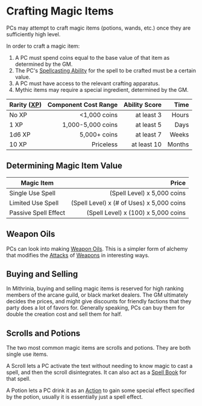 # Crafting Magic Items

PCs may attempt to craft magic items (potions, wands, etc.) once they are sufficiently high level.

In order to craft a magic item:

1. A PC must spend coins equal to the base value of that item as determined by the GM.
2. The PC's [Spellcasting Ability](../Spellcasting/Spellcasting%20Ability.md) for the spell to be crafted must be a certain value.
3. A PC must have access to the relevant crafting apparatus.
4. Mythic items may require a special ingredient, determined by the GM.

| Rarity ([XP](../../Player%20Characters/Derived%20Statistics/Experience%20Points.md)) | Component Cost Range | Ability Score |   Time |
| ------------------------------------------------------------------------------------ | -------------------: | ------------: | -----: |
| No XP                                                                                |         <1,000 coins |    at least 3 |  Hours |
| 1 XP                                                                                 |    1,000-5,000 coins |    at least 5 |   Days |
| 1d6 XP                                                                               |         5,000+ coins |    at least 7 |  Weeks |
| 10 XP                                                                                |            Priceless |   at least 10 | Months |

## Determining Magic Item Value

| Magic Item           |                                     Price |
| -------------------- | ----------------------------------------: |
| Single Use Spell     |               (Spell Level) x 5,000 coins |
| Limited Use Spell    | (Spell Level) x (# of Uses) x 5,000 coins |
| Passive Spell Effect |       (Spell Level) x (100) x 5,000 coins |

## Weapon Oils

PCs can look into making [Weapon Oils](Weapon%20Oils.md). This is a simpler form of alchemy that modifies the [Attacks](../../Game%20Procedures/Combat/Attack.md) of [Weapons](../../Items%20and%20Gear/Weapons/Weapons.md) in interesting ways.

## Buying and Selling

In Mithrinia, buying and selling magic items is reserved for high ranking members of the arcane guild, or black market dealers. The GM ultimately decides the prices, and might give discounts for friendly factions that they party does a lot of favors for. Generally speaking, PCs can buy them for double the creation cost and sell them for half.

## Scrolls and Potions

The two most common magic items are scrolls and potions. They are both single use items.

A Scroll lets a PC activate the text without needing to know magic to cast a spell, and then the scroll disintegrates. It can also act as a [Spell Book](../Spellcasting/Spell%20Learning/Spell%20Book.md) for that spell.

A Potion lets a PC drink it as an [Action](../../Game%20Procedures/Core%20Procedures/Action.md) to gain some special effect specified by the potion, usually it is essentially just a spell effect.
